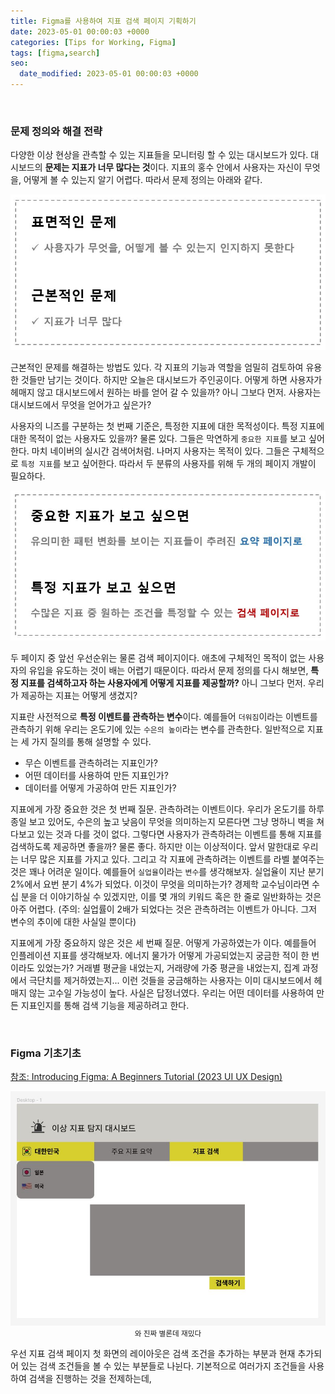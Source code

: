 ```yaml
---
title: Figma를 사용하여 지표 검색 페이지 기획하기  
date: 2023-05-01 00:00:03 +0000
categories: [Tips for Working, Figma]
tags: [figma,search]
seo:
  date_modified: 2023-05-01 00:00:03 +0000
---
```


<br>

### <b>문제 정의와 해결 전략</b>  

다양한 이상 현상을 관측할 수 있는 지표들을 모니터링 할 수 있는 대시보드가 있다. 대시보드의 **문제는 지표가 너무 많다는 것**이다. 지표의 홍수 안에서 사용자는 자신이 무엇을, 어떻게 볼 수 있는지 알기 어렵다. 따라서 문제 정의는 아래와 같다.  

<img src="/assets/img/wt/searchui/searchui1.jpg">  

근본적인 문제를 해결하는 방법도 있다. 각 지표의 기능과 역할을 엄밀히 검토하여 유용한 것들만 남기는 것이다. 하지만 오늘은 대시보드가 주인공이다. 어떻게 하면 사용자가 헤매지 않고 대시보드에서 원하는 바를 얻어 갈 수 있을까? 아니 그보다 먼저. 사용자는 대시보드에서 무엇을 얻어가고 싶은가?  

사용자의 니즈를 구분하는 첫 번째 기준은, 특정한 지표에 대한 목적성이다. 특정 지표에 대한 목적이 없는 사용자도 있을까? 물론 있다. 그들은 막연하게 `중요한 지표`를 보고 싶어한다. 마치 네이버의 실시간 검색어처럼. 나머지 사용자는 목적이 있다. 그들은 구체적으로 `특정 지표`를 보고 싶어한다. 따라서 두 분류의 사용자를 위해 두 개의 페이지 개발이 필요하다.  

<img src="/assets/img/wt/searchui/searchui2.jpg">  

두 페이지 중 앞선 우선순위는 물론 검색 페이지이다. 애초에 구체적인 목적이 없는 사용자의 유입을 유도하는 것이 배는 어렵기 때문이다. 따라서 문제 정의를 다시 해보면, **특정 지표를 검색하고자 하는 사용자에게 어떻게 지표를 제공할까?** 아니 그보다 먼저. 우리가 제공하는 지표는 어떻게 생겼지?  

지표란 사전적으로 **특정 이벤트를 관측하는 변수**이다. 예를들어 `더워짐`이라는 이벤트를 관측하기 위해 우리는 온도기에 있는 `수은의 높이`라는 변수를 관측한다. 일반적으로 지표는 세 가지 질의를 통해 설명할 수 있다.  

- 무슨 이벤트를 관측하려는 지표인가?  
- 어떤 데이터를 사용하여 만든 지표인가?  
- 데이터를 어떻게 가공하여 만든 지표인가?  

  

지표에게 가장 중요한 것은 첫 번째 질문. 관측하려는 이벤트이다. 우리가 온도기를 하루종일 보고 있어도, 수은의 높고 낮음이 무엇을 의미하는지 모른다면 그냥 멍하니 벽을 쳐다보고 있는 것과 다를 것이 없다. 그렇다면 사용자가 관측하려는 이벤트를 통해 지표를 검색하도록 제공하면 좋을까? 물론 좋다. 하지만 이는 이상적이다. 앞서 말한대로 우리는 너무 많은 지표를 가지고 있다. 그리고 각 지표에 관측하려는 이벤트를 라벨 붙여주는 것은 꽤나 어려운 일이다. 예를들어 `실업율`이라는 `변수`를 생각해보자. 실업율이 지난 분기 2%에서 요번 분기 4%가 되었다. 이것이 무엇을 의미하는가? 경제학 교수님이라면 수 십 분을 더 이야기하실 수 있겠지만, 이를 몇 개의 키워드 혹은 한 줄로 일반화하는 것은 아주 어렵다. (주의: 실업률이 2배가 되었다는 것은 관측하려는 이벤트가 아니다. 그저 변수의 추이에 대한 사실일 뿐이다)  

지표에게 가장 중요하지 않은 것은 세 번째 질문. 어떻게 가공하였는가 이다. 예를들어 인플레이션 지표를 생각해보자. 에너지 물가가 어떻게 가공되었는지 궁금한 적이 한 번이라도 있었는가? 거래별 평균을 내었는지, 거래량에 가중 평균을 내었는지, 집계 과정에서 극단치를 제거하였는지... 이런 것들을 궁금해하는 사용자는 이미 대시보드에서 헤매지 않는 고수일 가능성이 높다. 사실은 답정너였다. 우리는 어떤 데이터를 사용하여 만든 지표인지를 통해 검색 기능을 제공하려고 한다.

<br>

### <b>Figma 기초기초</b>  

[참조: Introducing Figma: A Beginners Tutorial (2023 UI UX Design)](https://www.youtube.com/watch?v=JGLfyTDgfDc)  

<img src="/assets/img/wt/searchui/searchui3.jpg">  

<center><small>와 진짜 별론데 재밌다</small></center>

우선 지표 검색 페이지 첫 화면의 레이아웃은 검색 조건을 추가하는 부분과 현재 추가되어 있는 검색 조건들을 볼 수 있는 부분들로 나뉜다. 기본적으로 여러가지 조건들을 사용하여 검색을 진행하는 것을 전제하는데, 
